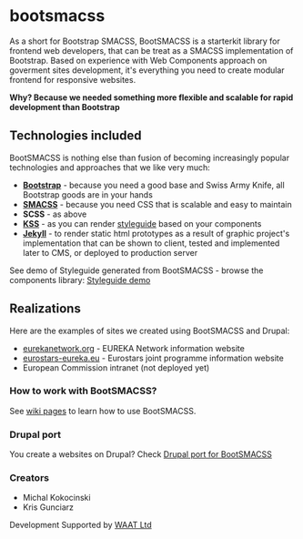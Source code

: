 bootsmacss
=========

As a short for Bootstrap SMACSS, BootSMACSS is a starterkit library for frontend web developers, that can be treat as a SMACSS implementation of Bootstrap. Based on experience with Web Components approach on goverment sites development, it's everything you need to create modular frontend for responsive websites.

**Why? Because we needed something more flexible and scalable for rapid development than Bootstrap**

## Technologies included
BootSMACSS is nothing else than fusion of becoming increasingly popular technologies and approaches that we like very much:

* **[Bootstrap](http://getbootstrap.com/)** - because you need a good base and Swiss Army Knife, all Bootstrap goods are in your hands
* **[SMACSS](https://smacss.com/)** - because you need CSS that is scalable and easy to maintain
* **SCSS** - as above
* **[KSS](http://warpspire.com/kss/)** - as you can render [styleguide](http://htanjo.github.io/kss-node-template/) based on your components
* **[Jekyll](http://jekyllrb.com/)** - to render static html prototypes as a result of graphic project's implementation that can be shown to client, tested and implemented later to CMS, or deployed to production server

See demo of Styleguide generated from BootSMACSS - browse the components library:
[Styleguide demo](https://htmlpreview.github.io/?https://github.com/bandanaman/bootsmacss/blob/master/styleguide/assets/index.html)

## Realizations
Here are the examples of sites we created using BootSMACSS and Drupal:

* [eurekanetwork.org](http://eurekanetwork.org/) - EUREKA Network information website
* [eurostars-eureka.eu](http://eurostars-eureka.eu/) - Eurostars joint programme information website
* European Commission intranet (not deployed yet)

### How to work with BootSMACSS?

See [wiki pages](https://github.com/bandanaman/bootsmacss/wiki) to learn how to use BootSMACSS.

### Drupal port

You create a websites on Drupal? Check [Drupal port for BootSMACSS](https://github.com/bandanaman/bootsmacss-drupal)

### Creators

* Michal Kokocinski
* Kris Gunciarz

Development Supported by [WAAT Ltd](http://waat.eu/)

